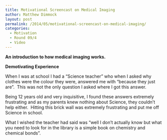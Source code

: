 ```yaml
---
title: Motivational Screencast on Medical Imaging
author: Matthew Dimmock
layout: post
permalink: /2014/05/motivational-screencast-on-medical-imaging/
categories:
  - Motivation
  - Round 09/4
  - Video
---
```

**An introduction to how medical imaging works.**



**Demotivating Experience**

When I was at school I had a &#8220;Science teacher&#8221; who when I asked why clothes were the colour they were, answered me with &#8220;because they just are&#8221;.  This was not the only question I asked where I got this answer.

Being 12 years old and very inquisitive, I found these answers extremely frustrating and as my parents knew nothing about Science, they couldn&#8217;t help either.  Hitting this brick wall was extremely frustrating and put me off Science in school.

What I wished the teacher had said was &#8220;well I don&#8217;t actually know but what you need to look for in the library is a simple book on chemistry and chemical bonds&#8221;.